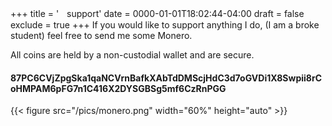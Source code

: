 +++
title = 'ㅤsupport'
date = 0000-01-01T18:02:44-04:00
draft = false
exclude = true
+++
If you would like to support anything I do, (I am a broke student) feel free to send me some Monero. 

All coins are held by a non-custodial wallet and are secure.

#### 87PC6CVjZpgSka1qaNCVrnBafkXAbTdDMScjHdC3d7oGVDi1X8Swpii8rCoHMPAM6pFG7n1C416X2DYSGBSg5mf6CzRnPGG
{{< figure src="/pics/monero.png" width="60%" height="auto" >}}


